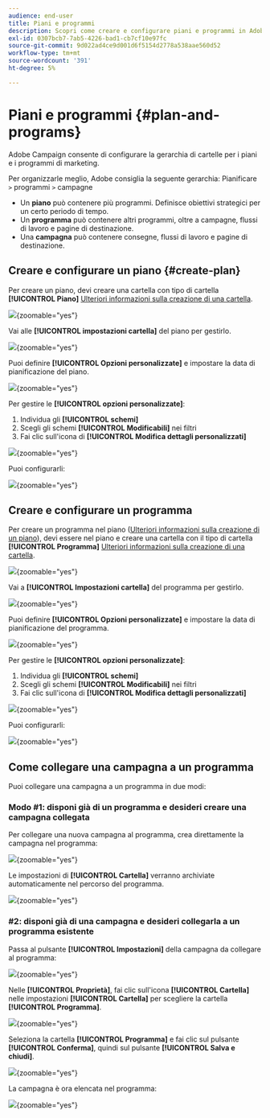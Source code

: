 ```yaml
---
audience: end-user
title: Piani e programmi
description: Scopri come creare e configurare piani e programmi in Adobe Campaign
exl-id: 0307bcb7-7ab5-4226-bad1-cb7cf10e97fc
source-git-commit: 9d022ad4ce9d001d6f5154d2778a538aae560d52
workflow-type: tm+mt
source-wordcount: '391'
ht-degree: 5%

---
```


# Piani e programmi {#plan-and-programs}

Adobe Campaign consente di configurare la gerarchia di cartelle per i piani e i programmi di marketing.

Per organizzarle meglio, Adobe consiglia la seguente gerarchia: Pianificare `>` programmi `>` campagne

* Un **piano** può contenere più programmi. Definisce obiettivi strategici per un certo periodo di tempo.
* Un **programma** può contenere altri programmi, oltre a campagne, flussi di lavoro e pagine di destinazione.
* Una **campagna** può contenere consegne, flussi di lavoro e pagine di destinazione.

## Creare e configurare un piano {#create-plan}

Per creare un piano, devi creare una cartella con tipo di cartella **[!UICONTROL Piano]** [Ulteriori informazioni sulla creazione di una cartella](../get-started/work-with-folders.md).

![](assets/plan_create.png){zoomable="yes"}

Vai alle **[!UICONTROL impostazioni cartella]** del piano per gestirlo.

![](assets/plan_settings.png){zoomable="yes"}

Puoi definire **[!UICONTROL Opzioni personalizzate]** e impostare la data di pianificazione del piano.

![](assets/plan_options.png){zoomable="yes"}

Per gestire le **[!UICONTROL opzioni personalizzate]**:

1. Individua gli **[!UICONTROL schemi]**
1. Scegli gli schemi **[!UICONTROL Modificabili]** nei filtri
1. Fai clic sull&#39;icona di **[!UICONTROL Modifica dettagli personalizzati]**

![](assets/plan_edit.png){zoomable="yes"}

Puoi configurarli:

![](assets/plan_customfields.png){zoomable="yes"}

## Creare e configurare un programma

Per creare un programma nel piano ([Ulteriori informazioni sulla creazione di un piano](#create-plan)), devi essere nel piano e creare una cartella con il tipo di cartella **[!UICONTROL Programma]** [Ulteriori informazioni sulla creazione di una cartella](../get-started/work-with-folders.md).

![](assets/program_create.png){zoomable="yes"}

Vai a **[!UICONTROL Impostazioni cartella]** del programma per gestirlo.

![](assets/program_settings.png){zoomable="yes"}

Puoi definire **[!UICONTROL Opzioni personalizzate]** e impostare la data di pianificazione del programma.

![](assets/program_options.png){zoomable="yes"}

Per gestire le **[!UICONTROL opzioni personalizzate]**:

1. Individua gli **[!UICONTROL schemi]**
1. Scegli gli schemi **[!UICONTROL Modificabili]** nei filtri
1. Fai clic sull&#39;icona di **[!UICONTROL Modifica dettagli personalizzati]**

![](assets/program_edit.png){zoomable="yes"}

Puoi configurarli:

![](assets/program_customfields.png){zoomable="yes"}

## Come collegare una campagna a un programma

Puoi collegare una campagna a un programma in due modi:

### Modo #1: disponi già di un programma e desideri creare una campagna collegata

Per collegare una nuova campagna al programma, crea direttamente la campagna nel programma:

![](assets/program_campaign_create.png){zoomable="yes"}

Le impostazioni di **[!UICONTROL Cartella]** verranno archiviate automaticamente nel percorso del programma.

![](assets/program_campaign_folder.png){zoomable="yes"}

### #2: disponi già di una campagna e desideri collegarla a un programma esistente

Passa al pulsante **[!UICONTROL Impostazioni]** della campagna da collegare al programma:

![](assets/campaign_settings.png){zoomable="yes"}

Nelle **[!UICONTROL Proprietà]**, fai clic sull&#39;icona **[!UICONTROL Cartella]** nelle impostazioni **[!UICONTROL Cartella]** per scegliere la cartella **[!UICONTROL Programma]**.

![](assets/campaign_folder.png){zoomable="yes"}

Seleziona la cartella **[!UICONTROL Programma]** e fai clic sul pulsante **[!UICONTROL Conferma]**, quindi sul pulsante **[!UICONTROL Salva e chiudi]**.

![](assets/campaign_linked.png){zoomable="yes"}

La campagna è ora elencata nel programma:

![](assets/campaign_in_program.png){zoomable="yes"}
